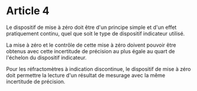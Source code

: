# Article 4

Le dispositif de mise à zéro doit être d'un principe simple et d'un effet pratiquement continu, quel que soit le type de dispositif indicateur utilisé.

La mise à zéro et le contrôle de cette mise à zéro doivent pouvoir être obtenus avec cette incertitude de précision au plus égale au quart de l'échelon du dispositif indicateur.

Pour les réfractomètres à indication discontinue, le dispositif de mise à zéro doit permettre la lecture d'un résultat de mesurage avec la même incertitude de précision.
